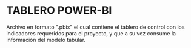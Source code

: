 # TABLERO POWER-BI

Archivo en formato ".pbix" el cual contiene el tablero de control con los indicadores requeridos para el proyecto, y que a su vez consume la información del modelo tabular.
